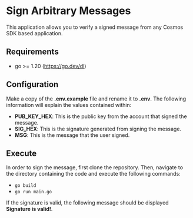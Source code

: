 # Sign Arbitrary Messages

This application allows you to verify a signed message from any Cosmos SDK based application.

## Requirements

- go >= 1.20 (https://go.dev/dl)

## Configuration

Make a copy of the **.env.example** file and rename it to **.env**. The following information will explain the values contained within:

- **PUB_KEY_HEX**: This is the public key from the account that signed the message.
- **SIG_HEX**: This is the signature generated from signing the message.
- **MSG**: This is the message that the user signed.

## Execute

In order to sign the message, first clone the repository. Then, navigate to the directory containing the code and execute the following commands:
- `go build`
- `go run main.go`

If the signature is valid, the following message should be displayed **Signature is valid!**.
